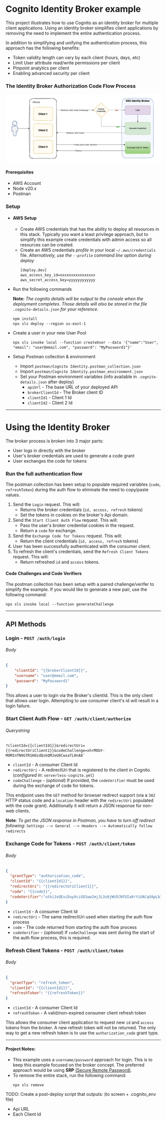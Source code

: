 # Cognito Identity Broker example
This project illustrates how to use Cognito as an identity broker for multiple client applications. 
Using an identity broker simplifies client applications by removing the need to implement the entire authentication process.

In addition to simplifying and unifying the authentication process, this approach has the following benefits:
* Token validity length can vary by each client (hours, days, etc)
* Limit User attribute read/write permissions per client
* Pinpoint analytics per client
* Enabling advanced security per client

### The Identity Broker Authorization Code Flow Process

![cognito_identity_broker_diagram.png](docs/cognito_identity_broker_diagram.png)

#### Prerequisites
* AWS Account
* Node v20.x
* Postman

### Setup
* #### AWS Setup
  * Create AWS credentials that has the ability to deploy all resources in this stack.
    Typically you want a least privilege approach, but to simplify this example create credentials with admin access so all resources can be created.
  * Create an AWS credentials *profile* in your local `~/.aws/credentials` file. 
    _Alternatively, use the `--profile` command line option during deploy_
      ```
      [deploy.dev]
      aws_access_key_id=xxxxxxxxxxxxxxxx
      aws_secret_access_key=yyyyyyyyyyyy
      ```
* Run the following commands
 
  **Note:** _The cognito details will be output to the console when the deployment completes. Those details will also be stored in the file `.cognito-details.json` for your reference._ 
  ```shell
  npm install
  npx sls deploy --region us-east-1
  ```
* Create a user in your new User Pool
    ```shell
    npx sls invoke local --function createUser --data '{"name":"User", "email": "user@email.com", "password": "MyPassword1"}'
    ```
* Setup Postman collection & environment
  * Import `postman/Cognito Identity.postman_collection.json`
  * Import `postman/Cognito Identity.postman_environment.json`
  * Set your Postman environment variables (info available in `.cognito-details.json` after deploy)
    * `apiUrl` - The base URL of your deployed API
    * `brokerClientId` - The Broker client ID
    * `clientId1` - Client 1 Id
    * `clientId2` - Client 2 Id
---


# Using the Identity Broker
The broker process is broken into 3 major parts:
* User logs in directly with the broker
* User's broker credentials are used to generate a code grant 
* User exchanges the code for tokens

### Run the full authentication flow
The postman collection has been setup to populate required variables (`code`, `refreshToken`) during the auth flow to eliminate the need to copy/paste values. 


1. Send the `Login` request. This will:
    * Returns the broker credentials (`id, access, refresh` tokens)
    * Set the tokens in cookies on the broker's Api domain.
2. Send the `Start Client Auth Flow` request. This will:
    * Pass the user's broker credential cookies in the request.
    * Return a `code` for exchange.
3. Send the `Exchange Code for Tokens` request. This will:
    * Return the client credentials (`id, access, refresh` tokens)
4. User has been successfully authenticated with the consumer client.
5. To refresh the client's credentials, send the `Refresh Client Tokens` request. This will:
    * Return refreshed `id` and `access` tokens.
  
 #### Code Challenges and Code Verifiers
 The postman collection has been setup with a paired challenge/verifer to simplify the example. If you would like to generate a new pair, use the following command:
 ```shell
 npx sls invoke local --function generateChallenge  
 ```
  
---


## API Methods

### Login - `POST /auth/login`

###### Body
```json
{ 
    "clientId": "{{brokerClientId}}", 
    "username": "user@email.com",
    "password": "MyPassword1"
}
```

This allows a user to login via the Broker's clientId. This is the only client that allows user login. Attempting to use consumer client's id will result in a login failure.


### Start Client Auth Flow - `GET /auth/client/authorize`
###### Querystring
```
?clientId={{clientId1}}&redirectUri={{redirectUriClient1}}&codeChallenge=xhrMObY-MOMInTN9GTR1HdzdQskQMJeU8CwxaTL0nA8`
```
* `clientId` - A consumer Client Id
* `redirectUri` - A redirectUri that is registered to the client in Cognito. (_configured in_: `serverless-cognito.yml`)
* `codeChallenge` - (_optional_) If provided, the `codeVerifier` must be used during the exchange of code for tokens.

This endpoint uses the `GET` method for browser redirect support (via a `302` HTTP status code and a `location` header with the `redirectUri` populated with the code grant). Additionally it will return a JSON response for non-web clients.

**Note**: _To get the JSON response in Postman, you have to turn off redirect following_: `Settings --> General --> Headers --> Automatically follow redirects`

### Exchange Code for Tokens - `POST /auth/client/token`

###### Body
```json
{
  "grantType": "authorization_code",
  "clientId": "{{clientId1}}",  
  "redirectUri": "{{redirectUriClient1}}",
  "code": "{{code}}",
  "codeVerifier":"utki3vQExiDuyXciGO1ww2mjJL3s0jWU5CNfUIa8rYiOACqVApLb1XPkLsIsrht5ekGYkAMCvEV6zWVKAenwfPgnFrTdRytsMaErKoZ8SU4Cs1gd1aASe2Z3oYAchARJ"
}
```
* `clientId` - A consumer Client Id
* `redirectUri` - The same redirectUri used when starting the auth flow process
* `code` - The code returned from starting the auth flow process
* `codeVerifier` - (_optional_) If `codeChallenge` was sent during the start of the auth flow process, this is required. 

### Refresh Client Tokens - `POST /auth/client/token`

###### Body
```json
{  
  "grantType": "refresh_token",
  "clientId": "{{clientId1}}",
  "refreshToken": "{{refreshToken}}"
}
```
* `clientId` - A consumer Client Id
* `refreshToken` - A valid/non-expired consumer client refresh token

This allows the consumer client application to request new `id` and `access` tokens from the broker. A new refresh token will not be returned. The only way to get a new refresh token is to use the `authorization_code` grant type.

---

#### Project Notes:
* This example uses a `username/password` approach for login. This is to keep this example focused on the broker concept. The preferred approach would be using **SRP** [(Secure Remote Password)](https://docs.aws.amazon.com/cognito/latest/developerguide/amazon-cognito-user-pools-authentication-flow.html#Using-SRP-password-verification-in-custom-authentication-flow).
* To remove the entire stack, run the following command:
  ```shell
  npx sls remove
  ```


TODO:  Create a post-deploy script that outputs: (to screen + .cognito_env file)
- Api URL
- Each Client Id
